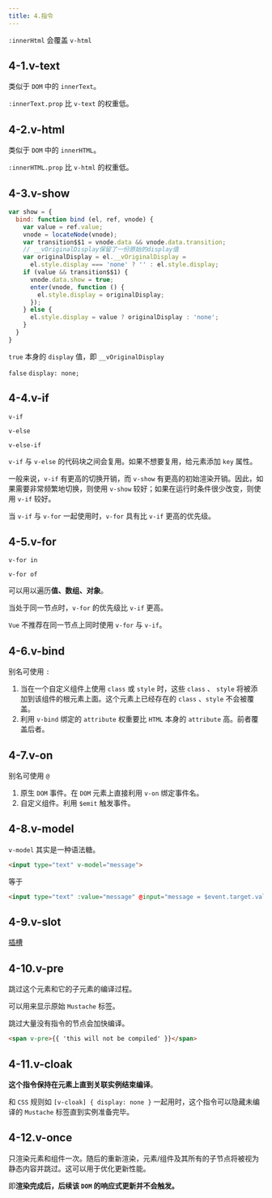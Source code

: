 ```yaml
---
title: 4.指令
---
```


`:innerHtml` 会覆盖 `v-html`

## 4-1.v-text

类似于 `DOM` 中的 `innerText`。

`:innerText.prop` 比 `v-text` 的权重低。

## 4-2.v-html

类似于 `DOM` 中的 `innerHTML`。

`:innerHTML.prop` 比 `v-html` 的权重低。

## 4-3.v-show

```js
var show = {
  bind: function bind (el, ref, vnode) {
    var value = ref.value;
    vnode = locateNode(vnode);
    var transition$$1 = vnode.data && vnode.data.transition;
    // __vOriginalDisplay保留了一份原始的display值
    var originalDisplay = el.__vOriginalDisplay =
      el.style.display === 'none' ? '' : el.style.display;
    if (value && transition$$1) {
      vnode.data.show = true;
      enter(vnode, function () {
        el.style.display = originalDisplay;
      });
    } else {
      el.style.display = value ? originalDisplay : 'none';
    }
  }
}
```

`true` 本身的 `display` 值，即 `__vOriginalDisplay`

`false` `display: none;`

## 4-4.v-if

`v-if`

`v-else`

`v-else-if`

`v-if` 与 `v-else` 的代码块之间会复用。如果不想要复用，给元素添加 `key` 属性。


一般来说，`v-if` 有更高的切换开销，而 `v-show` 有更高的初始渲染开销。因此，如果需要非常频繁地切换，则使用 `v-show` 较好；如果在运行时条件很少改变，则使用 `v-if` 较好。

当 `v-if` 与 `v-for` 一起使用时，`v-for` 具有比 `v-if` 更高的优先级。

## 4-5.v-for

`v-for in `

`v-for of`

可以用以遍历**值、数组、对象**。

当处于同一节点时，`v-for` 的优先级比 `v-if` 更高。

`Vue` 不推荐在同一节点上同时使用 `v-for` 与 `v-if`。

## 4-6.v-bind

别名可使用 `:`

1. 当在一个自定义组件上使用 `class` 或 `style` 时，这些 `class` 、 `style` 将被添加到该组件的根元素上面。这个元素上已经存在的 `class` 、`style` 不会被覆盖。
2. 利用 `v-bind` 绑定的 `attribute` 权重要比 `HTML` 本身的 `attribute` 高。前者覆盖后者。

## 4-7.v-on

别名可使用 `@`

1. 原生 `DOM` 事件。在 `DOM` 元素上直接利用 `v-on` 绑定事件名。
2. 自定义组件。利用 `$emit` 触发事件。

## 4-8.v-model

`v-model` 其实是一种语法糖。

```html
<input type="text" v-model="message">
```

等于

```html
<input type="text" :value="message" @input="message = $event.target.value">
```

## 4-9.v-slot

[插槽](./9.component.md#9-5.插槽)

## 4-10.v-pre

跳过这个元素和它的子元素的编译过程。

可以用来显示原始 `Mustache` 标签。

跳过大量没有指令的节点会加快编译。

```html
<span v-pre>{{ 'this will not be compiled' }}</span>
```

## 4-11.v-cloak

**这个指令保持在元素上直到关联实例结束编译**。

和 `CSS` 规则如 `[v-cloak] { display: none }` 一起用时，这个指令可以隐藏未编译的 `Mustache` 标签直到实例准备完毕。

## 4-12.v-once

只渲染元素和组件一次。随后的重新渲染，元素/组件及其所有的子节点将被视为静态内容并跳过。这可以用于优化更新性能。

即**渲染完成后，后续该 `DOM` 的响应式更新并不会触发。**
